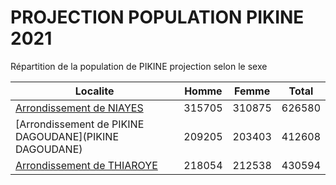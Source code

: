 # PROJECTION POPULATION PIKINE 2021
	
Répartition de la population de PIKINE projection selon le sexe
	
| Localite  | Homme | Femme | Total |
| --------- |:-----:|:-----:|:-----:|
| [Arrondissement de NIAYES](NIAYES) | 315705 | 310875 | 626580 |
| [Arrondissement de PIKINE DAGOUDANE](PIKINE DAGOUDANE) | 209205 | 203403 | 412608 |
| [Arrondissement de THIAROYE](THIAROYE) | 218054 | 212538 | 430594 |
